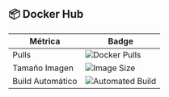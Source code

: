 ## 📦 Docker Hub

| Métrica | Badge |
|--------|--------|
| Pulls | ![Docker Pulls](https://img.shields.io/docker/pulls/nach0t/solemne1web) |
| Tamaño Imagen | ![Image Size](https://img.shields.io/docker/image-size/nach0t/solemne1web/latest) |
| Build Automático | ![Automated Build](https://img.shields.io/docker/automated/nach0t/solemne1web) |
